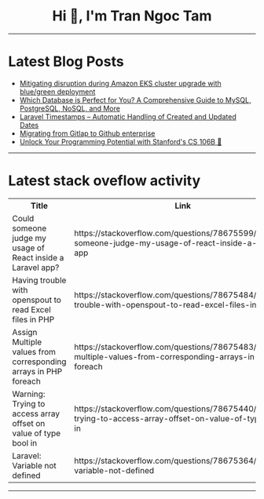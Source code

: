 <h1 align="center">Hi 👋, I'm Tran Ngoc Tam</h1>

---

# Latest Blog Posts 
<!-- BLOG-POST-LIST:START -->
- [Mitigating disruption during Amazon EKS cluster upgrade with blue/green deployment](https://dev.to/haintkit/mitigating-disruption-during-amazon-eks-cluster-upgrade-with-bluegreen-deployments-5co)
- [Which Database is Perfect for You? A Comprehensive Guide to MySQL, PostgreSQL, NoSQL, and More](https://dev.to/mmainulhasan/which-database-is-perfect-for-you-a-comprehensive-guide-to-mysql-postgresql-nosql-and-more-50jk)
- [Laravel Timestamps – Automatic Handling of Created and Updated Dates](https://dev.to/n3rdnerd/laravel-timestamps-automatic-handling-of-created-and-updated-dates-530l)
- [Migrating from Gitlap to Github enterprise](https://dev.to/basel5001/migrating-from-gitlap-to-github-enterprise-2f45)
- [Unlock Your Programming Potential with Stanford&#39;s CS 106B 🚀](https://dev.to/getvm/unlock-your-programming-potential-with-stanfords-cs-106b-1aeg)
<!-- BLOG-POST-LIST:END -->

---

# Latest stack oveflow activity
<table>
  <tr><th>Title</th><th>Link</th></tr>
  <!-- STACKOVERFLOW:START --><tr><td>Could someone judge my usage of React inside a Laravel app?</td><td>https://stackoverflow.com/questions/78675599/could-someone-judge-my-usage-of-react-inside-a-laravel-app</td></tr><tr><td>Having trouble with openspout to read Excel files in PHP</td><td>https://stackoverflow.com/questions/78675484/having-trouble-with-openspout-to-read-excel-files-in-php</td></tr><tr><td>Assign Multiple values from corresponding arrays in PHP foreach</td><td>https://stackoverflow.com/questions/78675483/assign-multiple-values-from-corresponding-arrays-in-php-foreach</td></tr><tr><td>Warning: Trying to access array offset on value of type bool in</td><td>https://stackoverflow.com/questions/78675440/warning-trying-to-access-array-offset-on-value-of-type-bool-in</td></tr><tr><td>Laravel: Variable not defined</td><td>https://stackoverflow.com/questions/78675364/laravel-variable-not-defined</td></tr><!-- STACKOVERFLOW:END -->
</table>

---


